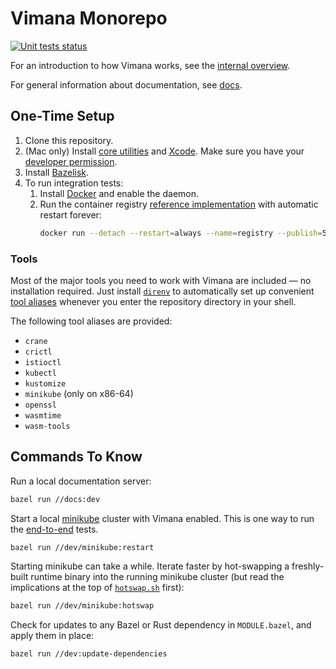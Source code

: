 # Vimana Monorepo

[![Unit tests status](https://github.com/vimana-cloud/vimana/actions/workflows/unit-tests.yaml/badge.svg)](https://github.com/vimana-cloud/vimana/actions/workflows/unit-tests.yaml)

For an introduction to how Vimana works, see the [internal overview].

For general information about documentation, see [docs].

[internal overview]: docs/internal-overview.md
[docs]: docs/

## One-Time Setup

1. Clone this repository.
2. (Mac only) Install [core utilities] and [Xcode].
   Make sure you have your [developer permission].
3. Install [Bazelisk].
4. To run integration tests:
   1. Install [Docker] and enable the daemon.
   2. Run the container registry [reference implementation]
      with automatic restart forever:
      ```bash
      docker run --detach --restart=always --name=registry --publish=5000:5000 registry:latest
      ```

[core utilities]: https://formulae.brew.sh/formula/coreutils
[Xcode]: https://apps.apple.com/app/xcode/
[developer permission]: https://developer.apple.com/register/
[Bazelisk]: https://github.com/bazelbuild/bazelisk
[Docker]: https://docs.docker.com/
[reference implementation]: https://hub.docker.com/_/registry

### Tools

Most of the major tools you need to work with Vimana are included &mdash;
no installation required.
Just install [`direnv`]
to automatically set up convenient [tool aliases]
whenever you enter the repository directory in your shell.

The following tool aliases are provided:

- `crane`
- `crictl`
- `istioctl`
- `kubectl`
- `kustomize`
- `minikube` (only on x86-64)
- `openssl`
- `wasmtime`
- `wasm-tools`

[`direnv`]: https://direnv.net/
[tool aliases]: .bin/

## Commands To Know

Run a local documentation server:

```bash
bazel run //docs:dev
```

Start a local [minikube](https://minikube.sigs.k8s.io/docs/) cluster with Vimana enabled.
This is one way to run the [end-to-end](e2e/) tests.

```bash
bazel run //dev/minikube:restart
```

Starting minikube can take a while.
Iterate faster by hot-swapping a freshly-built runtime binary
into the running minikube cluster
(but read the implications at the top of [`hotswap.sh`](dev/minikube/hotswap.sh) first):

```bash
bazel run //dev/minikube:hotswap
```

Check for updates to any Bazel or Rust dependency in `MODULE.bazel`,
and apply them in place:

```bash
bazel run //dev:update-dependencies
```
